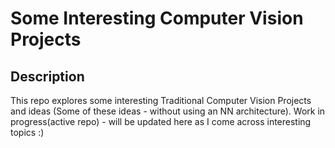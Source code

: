 # Some Interesting Computer Vision Projects

## Description
This repo explores some interesting Traditional Computer Vision Projects and ideas (Some of these ideas - without using an NN architecture).
Work in progress(active repo) - will be updated here as I come across interesting topics :)
